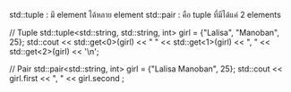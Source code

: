 std::tuple : มี element ได้หลาย element
std::pair  : คือ tuple ที่มีได้แค่ 2 elements

// Tuple
		std::tuple<std::string, std::string, int> girl = {"Lalisa", "Manoban", 25};
		std::cout << std::get<0>(girl) << " " << std::get<1>(girl) << ", " << std::get<2>(girl) << '\n';

// Pair
    std::pair<std::string, int> girl = {"Lalisa Manoban", 25};
    std::cout << girl.first << ", " << girl.second ;